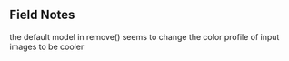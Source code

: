 ## Field Notes

the default model in remove() seems to change the color profile of input images to be cooler
